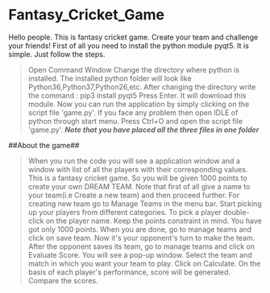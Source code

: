 # Fantasy_Cricket_Game
Hello people. This is fantasy cricket game. Create your team and challenge your friends!
First of all you need to install the python module pyqt5.
It is simple. Just follow the steps.
> Open Command Window
> Change the directory where python is installed. The installed python folder will look like Python36,Python37,Python26,etc.
> After changing the directory write the command : pip3 install pyqt5
> Press Enter. It will download this module.
> Now you can run the application by simply clicking on the script file 'game.py'.
> If you face any problem then open IDLE of python through start menu. Press Ctrl+O and open the script file 'game.py'.
***Note that you have placed all the three files in one folder***

##About the game##

> When you run the code you will see a application window and a window with list of all the players with their corresponding values.
> This is a fantasy cricket game. So you will be given 1000 points to create your own DREAM TEAM.
> Note that first of all give a name to your team(i.e Create a new team) and then proceed further. For creating new team go to Manage Teams in the menu bar.
> Start picking up your players from different categories. To pick a player double-click on the player name.
> Keep the points constraint in mind. You have got only 1000 points.
> When you are done, go to manage teams and click on save team.
> Now it's your opponent's turn to make the team.
> After the opponent saves its team, go to manage teams and click on Evaluate Score.
> You will see a pop-up window. Select the team and match in which you want your team to play.
> Click on Calculate. On the basis of each player's performance, score will be generated. Compare the scores.
